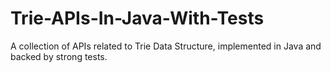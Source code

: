 # Trie-APIs-In-Java-With-Tests
A collection of APIs related to Trie Data Structure, implemented in Java and backed by strong tests.
